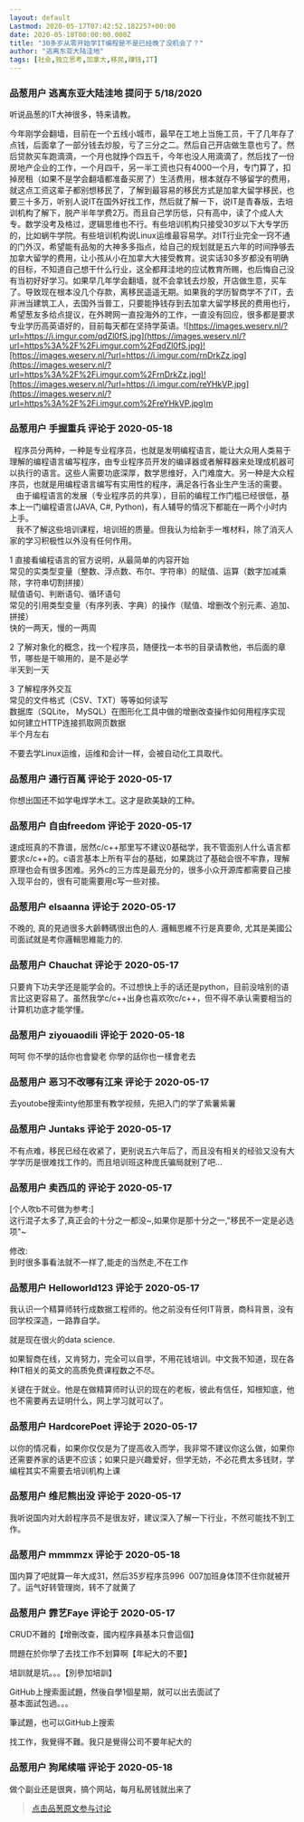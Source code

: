 ```yaml
---
layout: default
Lastmod: 2020-05-17T07:42:52.182257+00:00
date: 2020-05-18T00:00:00.000Z
title: "30多岁从零开始学IT编程是不是已经晚了没机会了？"
author: "逃离东亚大陆洼地"
tags: [社会,独立思考,加拿大,移民,赚钱,IT]
---
```



### 品葱用户 **逃离东亚大陆洼地** 提问于 5/18/2020
    
听说品葱的IT大神很多，特来请教。  
  
今年刚学会翻墙，目前在一个五线小城市，最早在工地上当施工员，干了几年存了点钱，后面拿了一部分钱去炒股，亏了三分之二。然后自己开店做生意也亏了。然后贷款买车跑滴滴，一个月也就挣个四五千，今年也没人用滴滴了，然后找了一份房地产企业的工作，一个月四千，另一半工资也只有4000一个月，专门算了，扣掉房租（如果不是学会翻墙都准备买房了）生活费用，根本就存不够留学的费用，就这点工资这辈子都别想移民了，了解到最容易的移民方式是加拿大留学移民，也要三十多万，听别人说IT在国外好找工作，然后就了解一下，说IT是青春版，去培训机构了解下，脱产半年学费2万。而且自己学历低，只有高中，读了个成人大专。数学没考及格过，逻辑思维也不行。有些培训机构只接受30岁以下大专学历的，比如蜗牛学院。有些培训机构说Linux运维最容易学。对IT行业完全一窍不通的门外汉，希望能有品匆的大神多多指点，给自己的规划就是五六年的时间挣够去加拿大留学的费用，让小孩从小在加拿大大接受教育。说实话30多岁都没有明确的目标，不知道自己想干什么行业，这全都拜洼地的应试教育所赐，也后悔自己没有当初好好学习。如果早几年学会翻墙，就不会拿钱去炒股，开店做生意，买车了。导致现在根本没几个存款，离移民遥遥无期。如果我的学历智商学不了IT，去非洲当建筑工人，去国外当普工，只要能挣钱存到去加拿大留学移民的费用也行，希望葱友多给点提议，在外聘网一直投海外的工作，一直没有回应，很多都是要求专业学历高英语好的，目前每天都在坚持学英语。![https://images.weserv.nl/?url=https://i.imgur.com/qdZl0fS.jpg](https://images.weserv.nl/?url=https%3A%2F%2Fi.imgur.com%2FqdZl0fS.jpg)![https://images.weserv.nl/?url=https://i.imgur.com/rnDrkZz.jpg](https://images.weserv.nl/?url=https%3A%2F%2Fi.imgur.com%2FrnDrkZz.jpg)![https://images.weserv.nl/?url=https://i.imgur.com/reYHkVP.jpg](https://images.weserv.nl/?url=https%3A%2F%2Fi.imgur.com%2FreYHkVP.jpg)m
    
                

### 品葱用户 **手握重兵** 评论于 2020-05-18
        
  程序员分两种，一种是专业程序员，也就是发明编程语言，能让大众用人类易于理解的编程语言编写程序，由专业程序员开发的编译器或者解释器来处理成机器可以执行的语言。这些人需要功底深厚，数学思维好，入门难度大。另一种是大众程序员，也就是用编程语言编写有实用性的程序，满足各行各业生产生活的需要。  
   由于编程语言的发展（专业程序员的共享），目前的编程工作门槛已经很低，基本上一门编程语言(JAVA, C#, Python)，有人辅导的情况下都能在一两个小时内上手。  
   我不了解这些培训课程，培训班的质量。但我认为给新手一堆材料，除了消灭人家的学习积极性以外没有任何作用。  
  
1 直接看编程语言的官方说明，从最简单的内容开始  
常见的实类型变量（整数、浮点数、布尔、字符串）的赋值、运算（数字加减乘除，字符串切割拼接）  
赋值语句、判断语句、循环语句  
常见的引用类型变量（有序列表、字典）的操作（赋值、增删改个别元素、追加、拼接）  
快的一两天，慢的一两周  
  
  
2 了解对象化的概念，找一个程序员，随便找一本书的目录请教他，书后面的章节，哪些是干嘛用的，是不是必学  
半天到一天  
  
3 了解程序外交互  
常见的文件格式（CSV、TXT）等等如何读写  
数据库（SQLite， MySQL）在图形化工具中做的增删改查操作如何用程序实现  
如何建立HTTP连接抓取网页数据  
半个月左右  
  
不要去学Linux运维，运维和会计一样，会被自动化工具取代。
        
                

### 品葱用户 **通行百萬** 评论于 2020-05-17
        
你想出国还不如学电焊学木工。这才是欧美缺的工种。
        
                

### 品葱用户 **自由freedom** 评论于 2020-05-17
        
速成班真的不靠谱，居然c/c++那里写不建议0基础学，我不管面别人什么语言都要求c/c++的。c语言基本上所有平台的基础，如果跳过了基础会很不牢靠，理解原理也会有很多困难。另外c的三方库是最充分的，很多小众开源库都需要自己接入现平台的，很有可能需要用c写一些对接。
        
                

### 品葱用户 **elsaanna** 评论于 2020-05-17
        
不晚的, 真的見過很多大齡轉碼很出色的人. 邏輯思維不行是真要命, 尤其是美國公司面試就是考你邏輯思維能力的.
        
                

### 品葱用户 **Chauchat** 评论于 2020-05-17
        
只要肯下功夫学还是能学会的。不过想快上手的话还是python，目前没啥别的语言比这更容易了。虽然我学c/c++出身也喜欢吹c/c++，但不得不承认需要相当的计算机功底才能学懂。
        
                

### 品葱用户 **ziyouaodili** 评论于 2020-05-18
        
呵呵 你不學的話你也會變老 你學的話你也一樣會老去
        
                

### 品葱用户 **恶习不改哪有江来** 评论于 2020-05-17
        
去youtobe搜索inty他那里有教学视频，先把入门的学了紫薯紫薯
        
                

### 品葱用户 **Juntaks** 评论于 2020-05-17
        
不有点难，移民已经在收紧了，更别说五六年后了，而且没有相关的经验又没有大学学历是很难找工作的。而且培训班这种庞氏骗局就别了吧…
        
                

### 品葱用户 **卖西瓜的** 评论于 2020-05-17
        
\[个人吹b不可做为参考:\]  
这行混子太多了,真正会的十分之一都没~,如果你是那十分之一,"移民不一定是必选项"~  
  
  
修改:  
到时很多事看法就不一样了,能走的当然走,不在工作
        
                

### 品葱用户 **Helloworld123** 评论于 2020-05-17
        
我认识一个精算师转行成数据工程师的。他之前没有任何IT背景，商科背景，没有回学校深造，一路靠自学。  
  
就是现在很火的data science.  
  
如果智商在线，又肯努力，完全可以自学，不用花钱培训。中文我不知道，现在各种IT相关的英文的高质免费课程数之不尽。  
  
关键在于就业。他是在做精算师时认识的现在的老板，彼此有信任，知根知底，他也不需要再去证明什么，网上学习就可以了。
        
                

### 品葱用户 **HardcorePoet** 评论于 2020-05-17
        
以你的情况看，如果你仅仅是为了提高收入而学，我非常不建议你这么做，如果你还需要养家的话更不应该；如果只是兴趣爱好，但学无妨，不必花费太多钱财，学编程其实不需要去培训机构上课
        
                

### 品葱用户 **维尼熊出没** 评论于 2020-05-17
        
我听说国内对大龄程序员不是很友好，建议深入了解一下行业，不然可能找不到工作。
        
                

### 品葱用户 **mmmmzx** 评论于 2020-05-18
        
国内算了吧就算一年大成31，然后35岁程序员996  007加班身体顶不住你就被开了。运气好转管理岗，转不了就黄了
        
                

### 品葱用户 **霏艺Faye** 评论于 2020-05-17
        
CRUD不難的【增刪改查，國内程序員基本只會這個】  
  
問題在於你學了去找工作不划算啊【年紀大的不要】  
  
培訓就是坑。。。【別參加培訓】  
  
GitHub上搜索面試題，然後自學1個星期，就可以出去面試了  
基本面試包過。。。  
  
筆試題，也可以GitHub上搜索  
  
找工作，我覺得不難。我只是覺得公司不要年紀大的
        
                

### 品葱用户 **狗尾续喵** 评论于 2020-05-18
        
做个副业还是很爽，搞个网站，每月私房钱就出来了
        
                





> [点击品葱原文参与讨论](https://pincong.rocks/question/25429)

